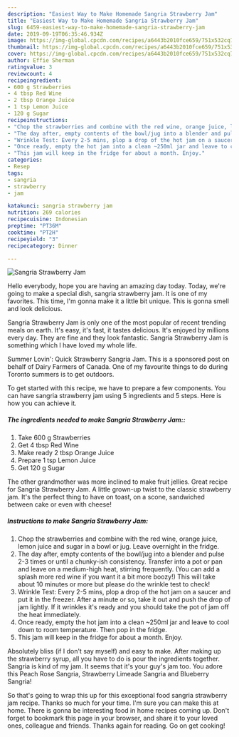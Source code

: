```yaml
---
description: "Easiest Way to Make Homemade Sangria Strawberry Jam"
title: "Easiest Way to Make Homemade Sangria Strawberry Jam"
slug: 6459-easiest-way-to-make-homemade-sangria-strawberry-jam
date: 2019-09-19T06:35:46.934Z
image: https://img-global.cpcdn.com/recipes/a6443b2010fce659/751x532cq70/sangria-strawberry-jam-recipe-main-photo.jpg
thumbnail: https://img-global.cpcdn.com/recipes/a6443b2010fce659/751x532cq70/sangria-strawberry-jam-recipe-main-photo.jpg
cover: https://img-global.cpcdn.com/recipes/a6443b2010fce659/751x532cq70/sangria-strawberry-jam-recipe-main-photo.jpg
author: Effie Sherman
ratingvalue: 3
reviewcount: 4
recipeingredient:
- 600 g Strawberries
- 4 tbsp Red Wine
- 2 tbsp Orange Juice
- 1 tsp Lemon Juice
- 120 g Sugar
recipeinstructions:
- "Chop the strawberries and combine with the red wine, orange juice, lemon juice and sugar in a bowl or jug. Leave overnight in the fridge."
- "The day after, empty contents of the bowl/jug into a blender and pulse 2-3 times or until a chunky-ish consistency. Transfer into a pot or pan and leave on a medium-high heat, stirring frequently. (You can add a splash more red wine if you want it a bit more boozy!) This will take about 10 minutes or more but please do the wrinkle test to check!"
- "Wrinkle Test: Every 2-5 mins, plop a drop of the hot jam on a saucer and put it in the freezer. After a minute or so, take it out and push the drop of jam lightly. If it wrinkles it&#39;s ready and you should take the pot of jam off the heat immediately."
- "Once ready, empty the hot jam into a clean ~250ml jar and leave to cool down to room temperature. Then pop in the fridge."
- "This jam will keep in the fridge for about a month. Enjoy."
categories:
- Resep
tags:
- sangria
- strawberry
- jam

katakunci: sangria strawberry jam
nutrition: 269 calories
recipecuisine: Indonesian
preptime: "PT36M"
cooktime: "PT2H"
recipeyield: "3"
recipecategory: Dinner

---
```



![Sangria Strawberry Jam](https://img-global.cpcdn.com/recipes/a6443b2010fce659/751x532cq70/sangria-strawberry-jam-recipe-main-photo.jpg)

Hello everybody, hope you are having an amazing day today. Today, we're going to make a special dish, sangria strawberry jam. It is one of my favorites. This time, I'm gonna make it a little bit unique. This is gonna smell and look delicious.

Sangria Strawberry Jam is only one of the most popular of recent trending meals on earth. It's easy, it's fast, it tastes delicious. It's enjoyed by millions every day. They are fine and they look fantastic. Sangria Strawberry Jam is something which I have loved my whole life.

Summer Lovin&#39;: Quick Strawberry Sangria Jam. This is a sponsored post on behalf of Dairy Farmers of Canada. One of my favourite things to do during Toronto summers is to get outdoors.


To get started with this recipe, we have to prepare a few components. You can have sangria strawberry jam using 5 ingredients and 5 steps. Here is how you can achieve it.

##### The ingredients needed to make Sangria Strawberry Jam::

1. Take 600 g Strawberries
1. Get 4 tbsp Red Wine
1. Make ready 2 tbsp Orange Juice
1. Prepare 1 tsp Lemon Juice
1. Get 120 g Sugar


The other grandmother was more inclined to make fruit jellies. Great recipe for Sangria Strawberry Jam. A little grown-up twist to the classic strawberry jam. It&#39;s the perfect thing to have on toast, on a scone, sandwiched between cake or even with cheese! 

##### Instructions to make Sangria Strawberry Jam:

1. Chop the strawberries and combine with the red wine, orange juice, lemon juice and sugar in a bowl or jug. Leave overnight in the fridge.
1. The day after, empty contents of the bowl/jug into a blender and pulse 2-3 times or until a chunky-ish consistency. Transfer into a pot or pan and leave on a medium-high heat, stirring frequently. (You can add a splash more red wine if you want it a bit more boozy!) This will take about 10 minutes or more but please do the wrinkle test to check!
1. Wrinkle Test: Every 2-5 mins, plop a drop of the hot jam on a saucer and put it in the freezer. After a minute or so, take it out and push the drop of jam lightly. If it wrinkles it&#39;s ready and you should take the pot of jam off the heat immediately.
1. Once ready, empty the hot jam into a clean ~250ml jar and leave to cool down to room temperature. Then pop in the fridge.
1. This jam will keep in the fridge for about a month. Enjoy.


Absolutely bliss (if I don&#39;t say myself) and easy to make. After making up the strawberry syrup, all you have to do is pour the ingredients together. Sangria is kind of my jam. It seems that it&#39;s your guy&#39;s jam too. You adore this Peach Rose Sangria, Strawberry Limeade Sangria and Blueberry Sangria! 

So that's going to wrap this up for this exceptional food sangria strawberry jam recipe. Thanks so much for your time. I'm sure you can make this at home. There is gonna be interesting food in home recipes coming up. Don't forget to bookmark this page in your browser, and share it to your loved ones, colleague and friends. Thanks again for reading. Go on get cooking!
